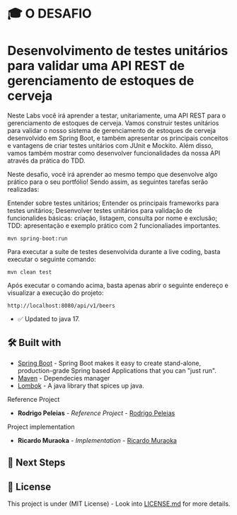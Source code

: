 # 🎓 O DESAFIO

# Desenvolvimento de testes unitários para validar uma API REST de gerenciamento de estoques de cerveja #

Neste Labs você irá aprender a testar, unitariamente, uma API REST para o gerenciamento de estoques de cerveja. Vamos construir testes unitários para validar o nosso sistema de gerenciamento de estoques de cerveja desenvolvido em Spring Boot, e também apresentar os principais conceitos e vantagens de criar testes unitários com JUnit e Mockito. Além disso, vamos também mostrar como desenvolver funcionalidades da nossa API através da prática do TDD.

Neste desafio, você irá aprender ao mesmo tempo que desenvolve algo prático para o seu portfólio! Sendo assim, as seguintes tarefas serão realizadas:

Entender sobre testes unitários;
Entender os principais frameworks para testes unitários;
Desenvolver testes unitários para validação de funcionalides básicas: criação, listagem, consulta por nome e exclusão;
TDD: apresentação e exemplo prático com 2 funcionaliades importantes.

```shell script
mvn spring-boot:run 
```

Para executar a suíte de testes desenvolvida durante a live coding, basta executar o seguinte comando:

```shell script
mvn clean test
```

Após executar o comando acima, basta apenas abrir o seguinte endereço e visualizar a execução do projeto:

```
http://localhost:8080/api/v1/beers
```
- ✅ Updated to java 17.

## 🛠️ Built with

* [Spring Boot](https://spring.io/projects/spring-boot) - Spring Boot makes it easy to create stand-alone,
  production-grade Spring based Applications that you can "just run".
* [Maven](https://maven.apache.org/) - Dependecies manager
* [Lombok](https://projectlombok.org/) - A java library that spices up java.

Reference Project

* **Rodrigo Peleias** - *Reference Project* - [Rodrigo Peleias](https://github.com/rpeleias-v1/beer_api_digital_innovation_one)

Project implementation

* **Ricardo Muraoka** - *Implementation* - [Ricardo Muraoka](https://www.linkedin.com/in/ricardo-muraoka/)

## 📝 Next Steps


## 📄 License

This project is under (MIT License) - Look into
[LICENSE.md](https://github.com/ricardomuraoka/desafio-dio-poo/blob/main/LICENSE) for more details.